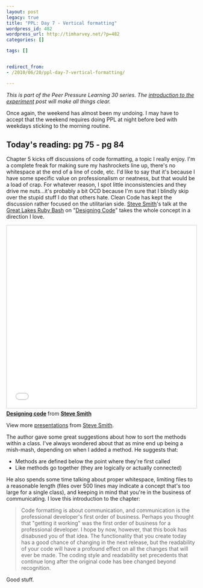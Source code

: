 ```yaml
---
layout: post
legacy: true
title: "PPL: Day 7 - Vertical formatting"
wordpress_id: 482
wordpress_url: http://timharvey.net/?p=482
categories: []

tags: []


redirect_from:
- /2010/06/20/ppl-day-7-vertical-formatting/

---
```

_This is part of the Peer Pressure Learning 30 series. The [introduction to the experiment](/2010/06/11/peer-pressure-learning-experiment/) post will make all things clear._

Once again, the weekend has almost been my undoing. I may have to accept that the weekend requires doing PPL at night before bed with weekdays sticking to the morning routine.

## Today's reading: pg 75 - pg 84

Chapter 5 kicks off discussions of code formatting, a topic I really enjoy. I'm a complete freak for making sure my hashrockets line up, there's no whitespace at the end of a line of code, etc. I'd like to say that it's because I have some specific value on professionalism or neatness, but that would be a load of crap. For whatever reason, I spot little inconsistencies and they drive me nuts...it's probably a bit OCD because I'm sure that I blindly skip over the stupid stuff I do that others hate. Clean Code has kept the discussion rather focused on the utilitarian side. [Steve Smith](http://twitter.com/orderedlist)'s talk at the [Great Lakes Ruby Bash](http://greatlakesrubybash.com/) on "[Designing Code](http://www.slideshare.net/orderedlist/designing-code)" takes the whole concept in a direction I love.

<iframe src="//www.slideshare.net/slideshow/embed_code/key/GixOPjSUUrtrJ6" width="595" height="485" frameborder="0" marginwidth="0" marginheight="0" scrolling="no" style="border:1px solid #CCC; border-width:1px; margin-bottom:5px; max-width: 100%;" allowfullscreen> </iframe> <div style="margin-bottom:5px"> <strong> <a href="//www.slideshare.net/orderedlist/designing-code" title="Designing code" target="_blank">Designing code</a> </strong> from <strong><a href="//www.slideshare.net/orderedlist" target="_blank">Steve Smith</a></strong> </div>

View more [presentations](http://www.slideshare.net/) from [Steve Smith](http://www.slideshare.net/orderedlist).

The author gave some great suggestions about how to sort the methods within a class. I've always wondered about that as mine end up being a mish-mash, depending on when I added a method. He suggests that:

* Methods are defined below the point where they're first called
* Like methods go together (they are logically or actually connected)

He also spends some time talking about proper whitespace, limiting files to a reasonable length (files over 500 lines may indicate a concept that's too large for a single class), and keeping in mind that you're in the business of communicating. I love this introduction to the chapter:

> Code formatting is about communication, and communication is the professional developer's first order of business. Perhaps you thought that "getting it working" was the first order of business for a professional developer. I hope by now, however, that this book has disabused you of that idea. The functionality that you create today has a good chance of changing in the next release, but the readability of your code will have a profound effect on all the changes that will ever be made. The coding style and readability set precedents that continue long after the original code has bee changed beyond recognition.

Good stuff.
